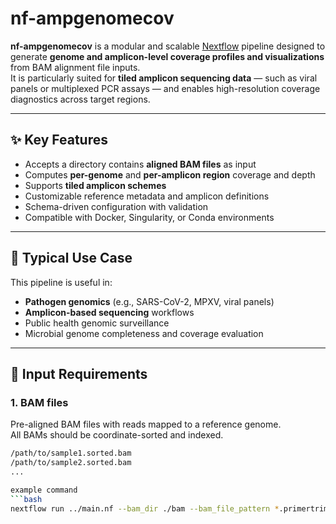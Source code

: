 # nf-ampgenomecov

**nf-ampgenomecov** is a modular and scalable [Nextflow](https://www.nextflow.io/) pipeline designed to generate **genome and amplicon-level coverage profiles and visualizations** from BAM alignment file inputs.  
It is particularly suited for **tiled amplicon sequencing data** — such as viral panels or multiplexed PCR assays — and enables high-resolution coverage diagnostics across target regions.

---

## ✨ Key Features

- Accepts a directory contains **aligned BAM files** as input
- Computes **per-genome** and **per-amplicon region** coverage and depth
- Supports **tiled amplicon schemes**
- Customizable reference metadata and amplicon definitions
- Schema-driven configuration with validation
- Compatible with Docker, Singularity, or Conda environments

---

## 🧬 Typical Use Case

This pipeline is useful in:
- **Pathogen genomics** (e.g., SARS-CoV-2, MPXV, viral panels)
- **Amplicon-based sequencing** workflows
- Public health genomic surveillance
- Microbial genome completeness and coverage evaluation

---

## 🧾 Input Requirements

### 1. **BAM files**  
Pre-aligned BAM files with reads mapped to a reference genome.  
All BAMs should be coordinate-sorted and indexed.

```bash
/path/to/sample1.sorted.bam
/path/to/sample2.sorted.bam
...

example command
```bash
nextflow run ../main.nf --bam_dir ./bam --bam_file_pattern *.primertrimmed*.bam -profile singularity --outdir results/ --input bam --ref reference/reference.fasta --primer_bed bed/amplicon.bed 
```
